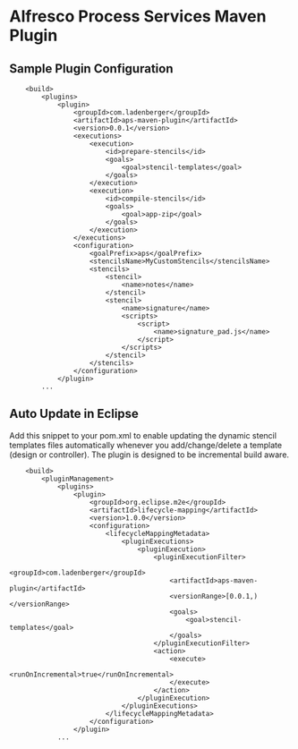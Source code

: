 # Alfresco Process Services Maven Plugin

## Sample Plugin Configuration

```
	<build>
		<plugins>
			<plugin>
				<groupId>com.ladenberger</groupId>
				<artifactId>aps-maven-plugin</artifactId>
				<version>0.0.1</version>
				<executions>
					<execution>
						<id>prepare-stencils</id>
						<goals>
							<goal>stencil-templates</goal>
						</goals>
					</execution>
					<execution>
						<id>compile-stencils</id>
						<goals>
							<goal>app-zip</goal>
						</goals>
					</execution>
				</executions>
				<configuration>
					<goalPrefix>aps</goalPrefix>
					<stencilsName>MyCustomStencils</stencilsName>
					<stencils>
						<stencil>
							<name>notes</name>
						</stencil>
						<stencil>
							<name>signature</name>
							<scripts>
								<script>
									<name>signature_pad.js</name>
								</script>
							</scripts>
						</stencil>
					</stencils>
				</configuration>
			</plugin>
		...
```

## Auto Update in Eclipse

Add this snippet to your pom.xml to enable updating the dynamic stencil templates files automatically whenever you add/change/delete a template (design or controller). The plugin is designed to be incremental build aware. 

```
	<build>
		<pluginManagement>
			<plugins>
				<plugin>
					<groupId>org.eclipse.m2e</groupId>
					<artifactId>lifecycle-mapping</artifactId>
					<version>1.0.0</version>
					<configuration>
						<lifecycleMappingMetadata>
							<pluginExecutions>
								<pluginExecution>
									<pluginExecutionFilter>
										<groupId>com.ladenberger</groupId>
										<artifactId>aps-maven-plugin</artifactId>
										<versionRange>[0.0.1,)</versionRange>
										<goals>
											<goal>stencil-templates</goal>
										</goals>
									</pluginExecutionFilter>
									<action>
										<execute>
											<runOnIncremental>true</runOnIncremental>
										</execute>
									</action>
								</pluginExecution>
							</pluginExecutions>
						</lifecycleMappingMetadata>
					</configuration>
				</plugin>
			...	
```
